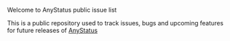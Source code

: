 
Welcome to AnyStatus public issue list

This is a public repository used to track issues, bugs and upcoming features for future releases of [AnyStatus](http://www.anystat.us)
